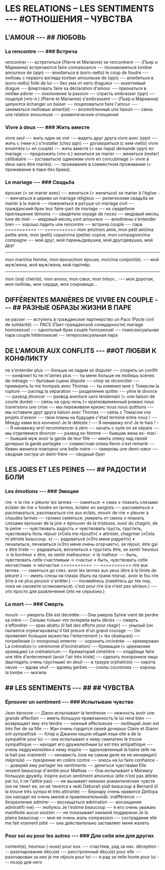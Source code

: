 # LES RELATIONS – LES SENTIMENTS --- #ОТНОШЕНИЯ – ЧУВСТВА
## L'AMOUR --- ## ЛЮБОВЬ
### La rencontre --- ### Встреча
rencontrer --- встретиться
(Pierre et Marianne) se rencontrent --- (Пьер и Марианна) встречаются
faire connaissance --- познакомиться
tomber amoureux de (qqn) --- влюбиться в (кого-либо)
le coup de foudre --- любовь с первого взгляда
tomber amoureuse de (qqn) --- влюбиться в (кого-либо)
folle de lui --- без ума от него
dragueur --- кокетливый
drague --- флиртовать
faire sa déclaration d'amour --- признаться в любви
adorer --- поклонение
la passion --- страсть
embrasser (qqn) --- поцелуй (что-л.)
(Pierre et Marianne) s'embrassent --- (Пьер и Марианна) целуются
échanger un baiser --- поцеловаться
faire l'amour --- заниматься любовью
amant(e) --- возлюбленный
une liaison --- связь
une relation amoureuse --- романтические отношения
### Vivre à deux --- ### Жить вместе
vivre seul --- жить один
se voir --- видеть друг друга
vivre avec (qqn) --- жить с (чем-л.)
s'installer (chez qqn) --- договориться (с кем-либо)
vivre ensemble (= en couple) --- жить вместе (= как пара)
demande (qqn) en mariage --- предложить (что-л.) жениться
se marier --- жениться
(rester) célibataire --- (оставаться) одиноким
vivre en concubinage (= vivre à deux sans être mariés). --- проживание в совместном проживании (= проживание в паре без брака).
### Le mariage --- ### Свадьба
épouser (= se marier avec) --- жениться (= жениться)
se marier à l'église --- венчаться в церкви
un mariage religieux --- религиозная свадьба
se marier à la mairie --- пожениться в ратуше
un mariage civil --- гражданский брак
leur faire-part de mariage --- их свадебное приглашение
témoins --- свидетели
voyage de noces --- медовый месяц
lune de miel --- медовый месяц
sont amoureux --- влюблены
s'entender bien --- хорошо ладить
une rencontre --- встреча
couple --- пара
=========== --- ===========
mon ami/mon amie, mon petit ami/ma petite amie, mon (petit) copain/ma (petite) copine, mon compagnon/ma compagne --- мой друг, мой парень/девушка, мой друг/девушка, мой друг
--------------------- --- ---------------------
mon mari/ma femme, mon époux/mon épouse, mon/ma conjoint(e). --- мой муж/жена, мой муж/жена, мой партнёр.
--------------------- --- ---------------------
mon (ma) chéri(e), mon amour, mon cœur, mon trésor... --- моя дорогая, моя любовь, мое сердце, мое сокровище...
## DIFFÉRENTES MANIÈRES DE VIVRE EN COUPLE --- ## РАЗНЫЕ ОБРАЗЫ ЖИЗНИ В ПАРЕ
se pacser --- вступить в гражданское партнерство
un Pacs (Pacte civil de solidarité) --- PACS (Пакт гражданской солидарности)
mariage homosexuel --- однополый брак
couple homosexuel --- гомосексуальная пара
couple hétérosexuel --- гетеросексуальная пара
## DE L'AMOUR AUX CONFLITS --- ##ОТ ЛЮБВИ К КОНФЛИКТУ
ne s'entender plus --- больше не ладим
se disputer --- спорить
un conflit --- конфликт
tu ne m'aimes plus --- ты меня больше не любишь
scènes de ménage --- бытовые сцены
dispute --- спор
se réconcilier --- примирить
tu me trompais avec Thomas --- ты изменил мне с Томасом
la rupture --- распад
la séparation --- разделение
quitter --- уйти
le divorce --- развод
divorcer --- развод
aventure sans lendemain (= une liaison de courte durée) --- связь на одну ночь (= кратковременный роман)
nous traversions une crise --- мы переживали кризис
nous nous quittions --- мы оставили друг друга
liaison avec Thomas --- связь с Томасом
vos projets d'avenir --- твои планы на будущее
c'était terminé entre nous ! --- Между нами все кончено!
Je le déteste ! --- Я ненавижу его!
Je le hais ! --- Я ненавижу его!
recommencer à zéro --- начать с нуля
on se sépare --- мы отделяемся
divorcer --- развод
ex-femme --- бывшая жена
ex- mari --- бывший муж
avoir la garde de leur fille --- иметь опеку над своей дочерью
la garde partagée --- совместная опека
Kevin s'est remarié --- Кевин женился повторно
une belle-mère --- свекровь
une demi-sœur --- сводная сестра
un demi-frère --- сводный брат
## LES JOIES ET LES PEINES --- ## РАДОСТИ И БОЛИ
### Les émotions --- ### Эмоции
rire → le rire ≠ pleurer les larmes --- смеяться → смех ≠ плакать слезами
éclater de rire ≠ fondre en larmes, éclater en sanglots --- рассмеяться ≠ расплакаться, расплакаться
rire aux éclats, mourir de rire ≠ pleurer à chaudes larmes --- громко смеяться, умереть от смеха ≠ плакать слезами
éprouver de la joie ≠ éprouver de la tristesse, avoir du chagrin, de la peine --- чувствовать радость ≠ чувствовать грусть, грустить, чувствовать боль
réjouir («Cela me réjouit!») ≠ attrister, chagriner («Cela m'attriste beaucoup. ») --- радоваться («Это меня радует!») ≠ печалиться, печалиться («Это меня очень огорчает»).
se réjouir, être gai ≠ être triste --- радоваться, веселиться ≠ грустить
être, se sentir heureux → le bonheur ≠ être, se sentir malheureux → le malheur --- быть, чувствовать себя счастливым → счастье ≠ быть, чувствовать себя несчастным → несчастье
=========== --- ===========
rire aux larmes. --- смеяться до слез.
avoir les larmes aux yeux (être à la limite de pleurer.) --- иметь слезы на глазах (быть на грани плача).
avoir le fou rire (rire à ne plus pouvoir s'arrêter.) --- посмейтесь (смейтесь до тех пор, пока не сможете остановиться).
c'est pour rire (ce n'est pas sérieux.) --- это просто для развлечения (это не серьёзно.)
### La mort --- ### Смерть
mourir --- умереть
Elle est décédée --- Она умерла
Sylvie vient de perdre sa mère --- Сильви только что потеряла мать
décès --- смерть
s'effondrer --- крах
abattu (il fait des efforts pour réagir) --- унылый (он пытается отреагировать)
Il fait preuve d'un grand courage --- Он проявляет большое мужество
l'enterrement (= les obsèques) --- погребение (= похороны)
enterrer --- хоронить
incinérée --- кремирован
La crémation (= cérémonie d'incinération) --- Кремация (= церемония кремации)
Le crématorium --- Крематорий
cimetière --- кладбище
faire une tête d'enterrement (avoir l'air très triste) --- сделать похоронное лицо (выглядеть очень грустным)
en deuil --- в трауре
orphelin(e) --- сирота
veuve --- вдова
veuf --- вдовец
gerbes --- снопы
couronnes --- короны
la tombe --- могила
## ## LES SENTIMENTS --- ## ## ЧУВСТВА
### Éprouver un sentiment --- ### Испытываю чувство
Jean éprouve --- Джон испытывает
la tendresse --- нежность
avoir une grande affection --- иметь большую привязанность
le lui rend bien --- возвращает ему это
tendre --- нежный
affectueuse --- любящий
Jean est très fier de sa fille --- Жан очень гордится своей дочерью
Claire et Gianni ont sympathisé --- Клэр и Джанни нашли общий язык
elle a de la sympathie pour lui --- она испытывает к нему симпатию
le trouve sympathique --- находит его дружелюбным
lui est très antipathique --- очень недружелюбен к нему
inspire --- вдохновленный
la haine (elle ne la hait pas vraiment) --- ненависть (она на самом деле ее не ненавидит)
mépris(e) --- презрение
en colère contre --- злюсь на
lui faire confiance --- доверяй ему
partager les sentiments --- делиться чувствами
Elle ressent beaucoup d'amitié pour Mathias --- Она испытывает к Матиасу большую дружбу.
inspire aucun sentiment amoureux (elle n'est pas attirée par lui, il ne l'attire pas) --- не вызывает никаких романтических чувств (он не тянет ее, он не тянется к ней)
Déborah plaît beaucoup à Bernard (il la trouve très sympa et très attirante) --- Бернару очень нравится Дебора (он находит ее очень милой и привлекательной).
indifférence --- безразличие
admirer --- восхищаться
admiration --- восхищение
admiratif(-ive) --- любуясь
Je l'estime beaucoup --- я его очень уважаю
manifeste aucun soutien --- не показывает никакой поддержки
Je la plains beaucoup --- мне ее очень жаль
compassion --- сострадание
elle me fait vraiment pitié --- она действительно заставляет меня жалеть
### Pour soi ou pour les autres --- ### Для себя или для других
content(e), heureux (-euse) pour eux. --- счастлив, рад за них.
déception --- разочарование
déçu(e) --- расстроенный
déçu(e) pour elle --- разочарован за нее
je me réjouis pour toi --- я рад за тебя
honte pour lui --- позор для него